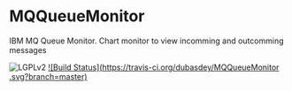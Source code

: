 # MQQueueMonitor
IBM MQ Queue Monitor. Chart monitor to view incomming and outcomming messages

![LGPLv2](https://img.shields.io/badge/Licence-LGPLv2-green.svg)
[![Build Status](https://travis-ci.org/dubasdey/MQQueueMonitor
.svg?branch=master)](https://travis-ci.org/dubasdey/MQQueueMonitor
)
